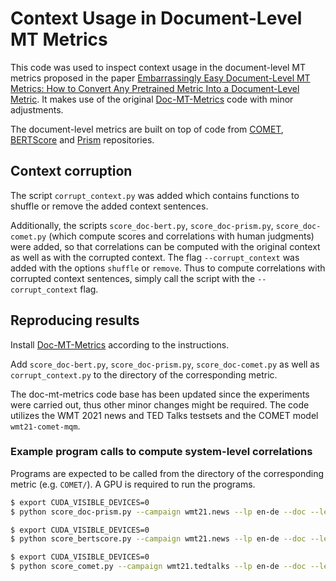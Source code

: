 # Context Usage in Document-Level MT Metrics

This code was used to inspect context usage in the document-level MT metrics proposed in the paper
[Embarrassingly Easy Document-Level MT Metrics: How to Convert Any Pretrained Metric Into a Document-Level Metric](https://statmt.org/wmt22/pdf/2022.wmt-1.6.pdf). It makes use of the original [Doc-MT-Metrics](https://github.com/amazon-science/doc-mt-metrics) code with minor adjustments.

The document-level metrics are built on top of code from [COMET](https://github.com/Unbabel/COMET), [BERTScore](https://github.com/Tiiiger/bert_score) and [Prism](https://github.com/thompsonb/prism) 
repositories.

## Context corruption
The script `corrupt_context.py` was added which contains functions to shuffle or remove the added context sentences.

Additionally, the scripts ```score_doc-bert.py```, ```score_doc-prism.py```, ```score_doc-comet.py``` (which compute scores and correlations with human judgments) were added, so that correlations can be computed with the original context as well as with the corrupted context. The flag `--corrupt_context` was added with the options `shuffle` or `remove`. Thus to compute correlations with corrupted context sentences, simply call the script with the `--corrupt_context` flag.

## Reproducing results

Install [Doc-MT-Metrics](https://github.com/amazon-science/doc-mt-metrics) according to the instructions.

Add ```score_doc-bert.py```, ```score_doc-prism.py```, ```score_doc-comet.py``` as well as ```corrupt_context.py``` to the directory of the corresponding metric.

The doc-mt-metrics code base has been updated since the experiments were carried out, thus other minor changes might be required. The code utilizes the WMT 2021 news and TED Talks testsets and the COMET model ```wmt21-comet-mqm```.

### Example program calls to compute system-level correlations

Programs are expected to be called from the directory of the corresponding metric (e.g. ```COMET/```).
A GPU is required to run the programs.

```bash
$ export CUDA_VISIBLE_DEVICES=0
$ python score_doc-prism.py --campaign wmt21.news --lp en-de --doc --level sys --corrupt_context shuffle
```

```bash
$ export CUDA_VISIBLE_DEVICES=0
$ python score_bertscore.py --campaign wmt21.news --lp en-de --doc --level sys --corrupt_context remove
```

```bash
$ export CUDA_VISIBLE_DEVICES=0
$ python score_comet.py --campaign wmt21.tedtalks --lp en-de --doc --level sys --corrupt_context remove
```